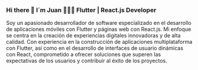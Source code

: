 ### Hi there 👋 I´m Juan 👨🏻‍💻 Flutter | React.js Developer

Soy un apasionado desarrollador de software especializado en el desarrollo de aplicaciones móviles con Flutter y páginas web con React.js. Mi enfoque se centra en la creación de experiencias digitales innovadoras y de alta calidad. Con experiencia en la construcción de aplicaciones multiplataforma con Flutter, así como en el desarrollo de interfaces de usuario dinámicas con React, comprometido a ofrecer soluciones que superen las expectativas de los usuarios y contribuir al éxito de los proyectos.
